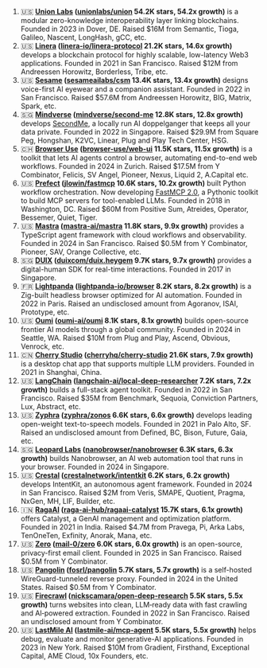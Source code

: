 1. 🇺🇸 **[Union Labs](https://union.build) ([unionlabs/union](https://github.com/unionlabs/union) 54.2K stars, 54.2x growth)** is a modular zero-knowledge interoperability layer linking blockchains. Founded in 2023 in Dover, DE. Raised $16M from Semantic, Tioga, Galileo, Nascent, LongHash, gCC, etc.
2. 🇺🇸 **[Linera](https://linera.io) ([linera-io/linera-protocol](https://github.com/linera-io/linera-protocol) 21.2K stars, 14.6x growth)** develops a blockchain protocol for highly scalable, low-latency Web3 applications. Founded in 2021 in San Francisco. Raised $12M from Andreessen Horowitz, Borderless, Tribe, etc.
3. 🇺🇸 **[Sesame](https://sesame.com) ([sesameailabs/csm](https://github.com/sesameailabs/csm) 13.4K stars, 13.4x growth)** designs voice-first AI eyewear and a companion assistant. Founded in 2022 in San Francisco. Raised $57.6M from Andreessen Horowitz, BIG, Matrix, Spark, etc.
4. 🇸🇬 **[Mindverse](https://mindverse.ai) ([mindverse/second-me](https://github.com/mindverse/second-me) 12.8K stars, 12.8x growth)** develops <a href="https://www.secondme.io/">SecondMe</a>, a locally run AI doppelganger that keeps all your data private. Founded in 2022 in Singapore. Raised $29.9M from Square Peg, Hongshan, K2VC, Linear, Plug and Play Tech Center, HSG.
5. 🇨🇭 **[Browser Use](https://browser-use.com) ([browser-use/web-ui](https://github.com/browser-use/web-ui) 11.5K stars, 11.5x growth)** is a toolkit that lets AI agents control a browser, automating end-to-end web workflows. Founded in 2024 in Zurich. Raised $17.5M from Y Combinator, Felicis, SV Angel, Pioneer, Nexus, Liquid 2, A.Capital etc.
6. 🇺🇸 **[Prefect](https://prefect.io) ([jlowin/fastmcp](https://github.com/jlowin/fastmcp) 10.6K stars, 10.2x growth)** built Python workflow orchestration. Now developing <a href="https://gofastmcp.com/">FastMCP 2.0</a>, a Pythonic toolkit to build MCP servers for tool-enabled LLMs. Founded in 2018 in Washington, DC. Raised $60M from Positive Sum, Atreides, Operator, Bessemer, Quiet, Tiger.
7. 🇺🇸 **[Mastra](https://mastra.ai) ([mastra-ai/mastra](https://github.com/mastra-ai/mastra) 11.8K stars, 9.9x growth)** provides a TypeScript agent framework with cloud workflows and observability. Founded in 2024 in San Francisco. Raised $0.5M from Y Combinator, Pioneer, SAV, Orange Collective, etc.
8. 🇸🇬 **[DUIX](https://duix.com) ([duixcom/duix.heygem](https://github.com/duixcom/duix.heygem) 9.7K stars, 9.7x growth)** provides a digital-human SDK for real-time interactions. Founded in 2017 in Singapore.
9. 🇫🇷 **[Lightpanda](https://lightpanda.io) ([lightpanda-io/browser](https://github.com/lightpanda-io/browser) 8.2K stars, 8.2x growth)** is a Zig-built headless browser optimized for AI automation. Founded in 2022 in Paris. Raised an undisclosed amount from Agoranov, ISAI, Prototype, etc.
10. 🇺🇸 **[Oumi](https://oumi.ai) ([oumi-ai/oumi](https://github.com/oumi-ai/oumi) 8.1K stars, 8.1x growth)** builds open-source frontier AI models through a global community. Founded in 2024 in Seattle, WA. Raised $10M from Plug and Play, Ascend, Obvious, Venrock, etc.
11. 🇨🇳 **[Cherry Studio](https://cherry-ai.com) ([cherryhq/cherry-studio](https://github.com/cherryhq/cherry-studio) 21.6K stars, 7.9x growth)** is a desktop chat app that supports multiple LLM providers. Founded in 2021 in Shanghai, China.
12. 🇺🇸 **[LangChain](https://langchain.com) ([langchain-ai/local-deep-researcher](https://github.com/langchain-ai/local-deep-researcher) 7.2K stars, 7.2x growth)** builds a full-stack agent toolkit. Founded in 2022 in San Francisco. Raised $35M from Benchmark, Sequoia, Conviction Partners, Lux, Abstract, etc.
13. 🇺🇸 **[Zyphra](https://zyphra.com) ([zyphra/zonos](https://github.com/zyphra/zonos) 6.6K stars, 6.6x growth)** develops leading open-weight text-to-speech models. Founded in 2021 in Palo Alto, SF. Raised an undisclosed amount from Defined, BC, Bison, Future, Gaia, etc.
14. 🇸🇬 **[Leopard Labs](https://nanobrowser.ai) ([nanobrowser/nanobrowser](https://github.com/nanobrowser/nanobrowser) 6.3K stars, 6.3x growth)** builds Nanobrowser, an AI web automation tool that runs in your browser. Founded in 2024 in Singapore.
15. 🇺🇸 **[Crestal](https://crestal.network) ([crestalnetwork/intentkit](https://github.com/crestalnetwork/intentkit) 6.2K stars, 6.2x growth)** develops IntentKit, an autonomous agent framework. Founded in 2024 in San Francisco. Raised $2M from Veris, SMAPE, Quotient, Pragma, NxGen, MH, LIF, Builder, etc.
16. 🇮🇳 **[RagaAI](https://raga.ai) ([raga-ai-hub/ragaai-catalyst](https://github.com/raga-ai-hub/ragaai-catalyst) 15.7K stars, 6.1x growth)** offers Catalyst, a GenAI management and optimization platform. Founded in 2021 in India. Raised $4.7M from Pravega, Pi, Arka Labs, TenOneTen, Exfinity, Anorak, Mana, etc.
17. 🇺🇸 **[Zero](https://0.email) ([mail-0/zero](https://github.com/mail-0/zero) 6.0K stars, 6.0x growth)** is an open-source, privacy-first email client. Founded in 2025 in San Francisco. Raised $0.5M from Y Combinator.
18. 🇺🇸 **[Pangolin](https://digpangolin.com/) ([fosrl/pangolin](https://github.com/fosrl/pangolin) 5.7K stars, 5.7x growth)** is a self-hosted WireGuard-tunneled reverse proxy. Founded in 2024 in the United States. Raised $0.5M from Y Combinator.
19. 🇺🇸 **[Firecrawl](https://firecrawl.dev) ([nickscamara/open-deep-research](https://github.com/nickscamara/open-deep-research) 5.5K stars, 5.5x growth)** turns websites into clean, LLM‑ready data with fast crawling and AI‑powered extraction. Founded in 2022 in San Francisco. Raised an undisclosed amount from Y Combinator.
20. 🇺🇸 **[LastMile AI](https://lastmileai.dev) ([lastmile-ai/mcp-agent](https://github.com/lastmile-ai/mcp-agent) 5.5K stars, 5.5x growth)** helps debug, evaluate and monitor generative-AI applications. Founded in 2023 in New York. Raised $10M from Gradient, Firsthand, Exceptional Capital, AME Cloud, 10x Founders, etc.
